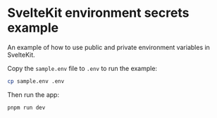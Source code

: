 # SvelteKit environment secrets example

An example of how to use public and private environment variables in SvelteKit.

Copy the `sample.env` file to `.env` to run the example:

```bash
cp sample.env .env
```

Then run the app:

```bash
pnpm run dev
```
